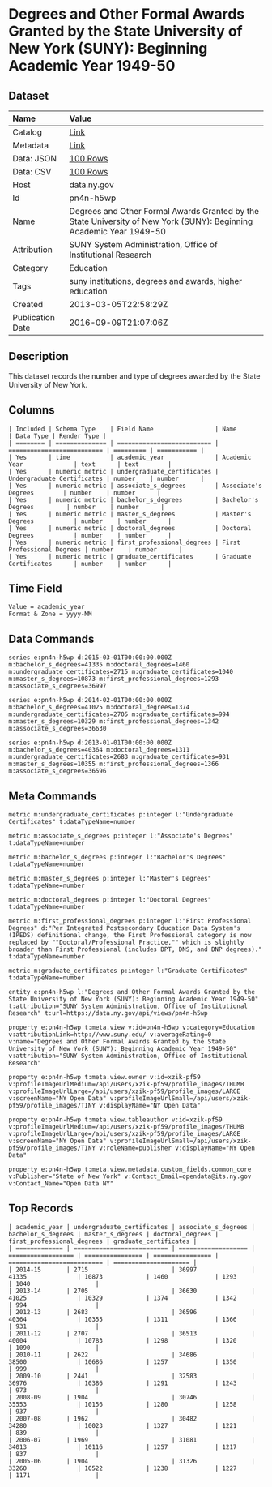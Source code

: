 # Degrees and Other Formal Awards Granted by the State University of New York (SUNY): Beginning Academic Year 1949-50

## Dataset

| Name | Value |
| :--- | :---- |
| Catalog | [Link](https://catalog.data.gov/dataset/degrees-and-other-formal-awards-granted-by-the-state-university-of-new-york-suny-beginn-19) |
| Metadata | [Link](https://data.ny.gov/api/views/pn4n-h5wp) |
| Data: JSON | [100 Rows](https://data.ny.gov/api/views/pn4n-h5wp/rows.json?max_rows=100) |
| Data: CSV | [100 Rows](https://data.ny.gov/api/views/pn4n-h5wp/rows.csv?max_rows=100) |
| Host | data.ny.gov |
| Id | pn4n-h5wp |
| Name | Degrees and Other Formal Awards Granted by the State University of New York (SUNY): Beginning Academic Year 1949-50 |
| Attribution | SUNY System Administration, Office of Institutional Research |
| Category | Education |
| Tags | suny institutions, degrees and awards, higher education |
| Created | 2013-03-05T22:58:29Z |
| Publication Date | 2016-09-09T21:07:06Z |

## Description

This dataset records the number and type of degrees awarded by the State University of New York.

## Columns

```ls
| Included | Schema Type    | Field Name                 | Name                       | Data Type | Render Type |
| ======== | ============== | ========================== | ========================== | ========= | =========== |
| Yes      | time           | academic_year              | Academic Year              | text      | text        |
| Yes      | numeric metric | undergraduate_certificates | Undergraduate Certificates | number    | number      |
| Yes      | numeric metric | associate_s_degrees        | Associate's Degrees        | number    | number      |
| Yes      | numeric metric | bachelor_s_degrees         | Bachelor's Degrees         | number    | number      |
| Yes      | numeric metric | master_s_degrees           | Master's Degrees           | number    | number      |
| Yes      | numeric metric | doctoral_degrees           | Doctoral Degrees           | number    | number      |
| Yes      | numeric metric | first_professional_degrees | First Professional Degrees | number    | number      |
| Yes      | numeric metric | graduate_certificates      | Graduate Certificates      | number    | number      |
```

## Time Field

```ls
Value = academic_year
Format & Zone = yyyy-MM
```

## Data Commands

```ls
series e:pn4n-h5wp d:2015-03-01T00:00:00.000Z m:bachelor_s_degrees=41335 m:doctoral_degrees=1460 m:undergraduate_certificates=2715 m:graduate_certificates=1040 m:master_s_degrees=10873 m:first_professional_degrees=1293 m:associate_s_degrees=36997

series e:pn4n-h5wp d:2014-02-01T00:00:00.000Z m:bachelor_s_degrees=41025 m:doctoral_degrees=1374 m:undergraduate_certificates=2705 m:graduate_certificates=994 m:master_s_degrees=10329 m:first_professional_degrees=1342 m:associate_s_degrees=36630

series e:pn4n-h5wp d:2013-01-01T00:00:00.000Z m:bachelor_s_degrees=40364 m:doctoral_degrees=1311 m:undergraduate_certificates=2683 m:graduate_certificates=931 m:master_s_degrees=10355 m:first_professional_degrees=1366 m:associate_s_degrees=36596
```

## Meta Commands

```ls
metric m:undergraduate_certificates p:integer l:"Undergraduate Certificates" t:dataTypeName=number

metric m:associate_s_degrees p:integer l:"Associate's Degrees" t:dataTypeName=number

metric m:bachelor_s_degrees p:integer l:"Bachelor's Degrees" t:dataTypeName=number

metric m:master_s_degrees p:integer l:"Master's Degrees" t:dataTypeName=number

metric m:doctoral_degrees p:integer l:"Doctoral Degrees" t:dataTypeName=number

metric m:first_professional_degrees p:integer l:"First Professional Degrees" d:"Per Integrated Postsecondary Education Data System's (IPEDS) definitional change, the First Professional category is now replaced by ""Doctoral/Professional Practice,"" which is slightly broader than First Professional (includes DPT, DNS, and DNP degrees)." t:dataTypeName=number

metric m:graduate_certificates p:integer l:"Graduate Certificates" t:dataTypeName=number

entity e:pn4n-h5wp l:"Degrees and Other Formal Awards Granted by the State University of New York (SUNY): Beginning Academic Year 1949-50" t:attribution="SUNY System Administration, Office of Institutional Research" t:url=https://data.ny.gov/api/views/pn4n-h5wp

property e:pn4n-h5wp t:meta.view v:id=pn4n-h5wp v:category=Education v:attributionLink=http://www.suny.edu/ v:averageRating=0 v:name="Degrees and Other Formal Awards Granted by the State University of New York (SUNY): Beginning Academic Year 1949-50" v:attribution="SUNY System Administration, Office of Institutional Research"

property e:pn4n-h5wp t:meta.view.owner v:id=xzik-pf59 v:profileImageUrlMedium=/api/users/xzik-pf59/profile_images/THUMB v:profileImageUrlLarge=/api/users/xzik-pf59/profile_images/LARGE v:screenName="NY Open Data" v:profileImageUrlSmall=/api/users/xzik-pf59/profile_images/TINY v:displayName="NY Open Data"

property e:pn4n-h5wp t:meta.view.tableauthor v:id=xzik-pf59 v:profileImageUrlMedium=/api/users/xzik-pf59/profile_images/THUMB v:profileImageUrlLarge=/api/users/xzik-pf59/profile_images/LARGE v:screenName="NY Open Data" v:profileImageUrlSmall=/api/users/xzik-pf59/profile_images/TINY v:roleName=publisher v:displayName="NY Open Data"

property e:pn4n-h5wp t:meta.view.metadata.custom_fields.common_core v:Publisher="State of New York" v:Contact_Email=opendata@its.ny.gov v:Contact_Name="Open Data NY"
```

## Top Records

```ls
| academic_year | undergraduate_certificates | associate_s_degrees | bachelor_s_degrees | master_s_degrees | doctoral_degrees | first_professional_degrees | graduate_certificates | 
| ============= | ========================== | =================== | ================== | ================ | ================ | ========================== | ===================== | 
| 2014-15       | 2715                       | 36997               | 41335              | 10873            | 1460             | 1293                       | 1040                  | 
| 2013-14       | 2705                       | 36630               | 41025              | 10329            | 1374             | 1342                       | 994                   | 
| 2012-13       | 2683                       | 36596               | 40364              | 10355            | 1311             | 1366                       | 931                   | 
| 2011-12       | 2707                       | 36513               | 40004              | 10783            | 1298             | 1320                       | 1090                  | 
| 2010-11       | 2622                       | 34686               | 38500              | 10686            | 1257             | 1350                       | 999                   | 
| 2009-10       | 2441                       | 32583               | 36976              | 10386            | 1291             | 1243                       | 973                   | 
| 2008-09       | 1904                       | 30746               | 35553              | 10156            | 1280             | 1258                       | 937                   | 
| 2007-08       | 1962                       | 30482               | 34280              | 10023            | 1327             | 1221                       | 839                   | 
| 2006-07       | 1969                       | 31081               | 34013              | 10116            | 1257             | 1217                       | 837                   | 
| 2005-06       | 1904                       | 31326               | 33260              | 10522            | 1238             | 1227                       | 1171                  | 
```